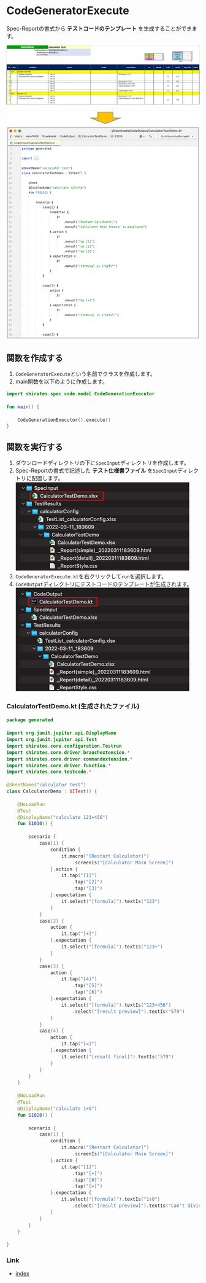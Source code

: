 # CodeGeneratorExecute

Spec-Reportの書式から **テストコードのテンプレート** を生成することができます。

![](../_images/code_generator_spec_report.png)

![](../_images/code_generator_code_template.png)

## 関数を作成する

1. `CodeGeneratorExecute`という名前でクラスを作成します。
2. main関数を以下のように作成します。

```kotlin
import shirates.spec.code.model.CodeGenerationExecutor

fun main() {

    CodeGenerationExecutor().execute()
}
```

## 関数を実行する

1. ダウンロードディレクトリの下に`SpecInput`ディレクトリを作成します。
2. Spec-Reportの書式で記述した **テスト仕様書ファイル** を`SpecInput`ディレクトリに配置します。<br>
   ![](../_images/code_generator_execute_1.png)
3. `CodeGeneratorExecute.kt`を右クリックして`run`を選択します。
4. `CodeOutput`ディレクトリにテストコードのテンプレートが生成されます。<br>
   ![](../_images/code_generator_execute_2.png)

### CalculatorTestDemo.kt (生成されたファイル)

```kotlin
package generated

import org.junit.jupiter.api.DisplayName
import org.junit.jupiter.api.Test
import shirates.core.configuration.Testrun
import shirates.core.driver.branchextension.*
import shirates.core.driver.commandextension.*
import shirates.core.driver.function.*
import shirates.core.testcode.*

@SheetName("calculator test")
class CalculatorDemo : UITest() {

    @NoLoadRun
    @Test
    @DisplayName("calculate 123+456")
    fun S1010() {

        scenario {
            case(1) {
                condition {
                    it.macro("[Restart Calculator]")
                        .screenIs("[Calculator Main Screen]")
                }.action {
                    it.tap("[1]")
                        .tap("[2]")
                        .tap("[3]")
                }.expectation {
                    it.select("[formula]").textIs("123")
                }
            }
            case(2) {
                action {
                    it.tap("[+]")
                }.expectation {
                    it.select("[formula]").textIs("123+")
                }
            }
            case(3) {
                action {
                    it.tap("[4]")
                        .tap("[5]")
                        .tap("[6]")
                }.expectation {
                    it.select("[formula]").textIs("123+456")
                        .select("[result preview]").textIs("579")
                }
            }
            case(4) {
                action {
                    it.tap("[=]")
                }.expectation {
                    it.select("[result final]").textIs("579")
                }
            }
        }
    }

    @NoLoadRun
    @Test
    @DisplayName("calculate 1÷0")
    fun S1020() {

        scenario {
            case(1) {
                condition {
                    it.macro("[Restart Calculator]")
                        .screenIs("[Calculator Main Screen]")
                }.action {
                    it.tap("[1]")
                        .tap("[÷]")
                        .tap("[0]")
                        .tap("[=]")
                }.expectation {
                    it.select("[formula]").textIs("1÷0")
                        .select("[result preview]").textIs("Can't divide by 0")
                }
            }
        }
    }

}
```

### Link

- [index](../../index_ja.md)

